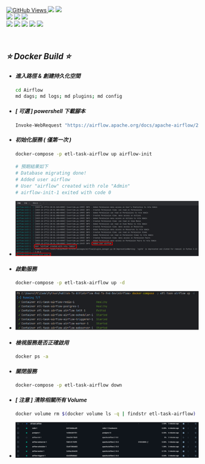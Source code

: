 <a href='https://github.com/Junwu0615/Airflow-End-To-End-Dev'><img alt='GitHub Views' src='https://views.whatilearened.today/views/github/Junwu0615/Airflow-End-To-End-Dev.svg'>
[![](https://img.shields.io/badge/Operating_System-Windows_10-blue.svg?style=plastic)](https://www.microsoft.com/zh-tw/software-download/windows10) 
[![](https://img.shields.io/badge/Project-Apache_Airflow-blue.svg?style=plastic)](https://github.com/Junwu0615/Airflow-End-To-End-Dev) <br>
[![](https://img.shields.io/badge/Technology-Python-yellow.svg?style=plastic)](https://github.com/Junwu0615/Airflow-End-To-End-Dev)
[![](https://img.shields.io/badge/Technology-Airflow-yellow.svg?style=plastic)](https://github.com/Junwu0615/Airflow-End-To-End-Dev)
[![](https://img.shields.io/badge/Technology-Docker-yellow.svg?style=plastic)](https://github.com/Junwu0615/Airflow-End-To-End-Dev) <br>
[![](https://img.shields.io/badge/Technology-GitLab-yellow.svg?style=plastic)](https://github.com/Junwu0615/Airflow-End-To-End-Dev)
[![](https://img.shields.io/badge/Technology-Jenkins-yellow.svg?style=plastic)](https://github.com/Junwu0615/Airflow-End-To-End-Dev)
[![](https://img.shields.io/badge/Technology-Grafana-yellow.svg?style=plastic)](https://github.com/Junwu0615/Airflow-End-To-End-Dev)
[![](https://img.shields.io/badge/Technology-Loki-yellow.svg?style=plastic)](https://github.com/Junwu0615/Airflow-End-To-End-Dev)
[![](https://img.shields.io/badge/Technology-ELK-yellow.svg?style=plastic)](https://github.com/Junwu0615/Airflow-End-To-End-Dev) <br>

<br>

## *⭐ Docker Build ⭐*
- #### *進入路徑 & 創建持久化空間*
  ```bash
  cd Airflow
  md dags; md logs; md plugins; md config
  ```

- #### *[ 可選 ] powershell 下載腳本*
  ```bash
  Invoke-WebRequest "https://airflow.apache.org/docs/apache-airflow/2.10.0/docker-compose.yaml" -OutFile "docker-compose.yaml"
  ```
  
- #### *初始化服務 ( 僅第一次 )*
  ```bash
  docker-compose -p etl-task-airflow up airflow-init
  
  # 預期結果如下
  # Database migrating done!
  # Added user airflow
  # User "airflow" created with role "Admin"
  # airflow-init-1 exited with code 0
  ```
- ![PNG](../sample/airflow-init.PNG)

- #### *啟動服務*
  ```bash
  docker-compose -p etl-task-airflow up -d
  ```
- ![PNG](../sample/airflow_up.PNG)

- #### *檢視服務是否正確啟用*
  ```bash
  docker ps -a
  ```

- #### *關閉服務*
  ```bash
  docker-compose -p etl-task-airflow down
  ```
  
- #### *[ 注意 ] 清除相關所有 Volume*
  ```bash
  docker volume rm $(docker volume ls -q | findstr etl-task-airflow)
  ```

- ![PNG](../sample/airflow.PNG)